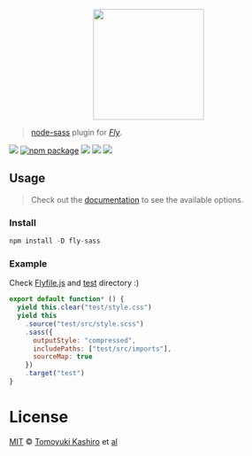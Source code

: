 <div align="center">
  <a href="http://github.com/flyjs/fly">
    <img width=200px  src="https://cloud.githubusercontent.com/assets/8317250/8733685/0be81080-2c40-11e5-98d2-c634f076ccd7.png">
  </a>
</div>

> [node-sass](https://github.com/sass/node-sass) plugin for _[Fly][fly]_.

[![][fly-badge]][fly]
[![npm package][npm-ver-link]][releases]
[![][dl-badge]][npm-pkg-link]
[![][travis-badge]][travis-link]
[![][mit-badge]][mit]

## Usage
> Check out the [documentation](https://github.com/sass/node-sass) to see the available options.

### Install

```a
npm install -D fly-sass
```

### Example

Check [Flyfile.js](https://github.com/kashiro/fly-sass/blob/master/Flyfile.js) and [test](https://github.com/kashiro/fly-sass/blob/master/test) directory :)

```js
export default function* () {
  yield this.clear("test/style.css")
  yield this
    .source("test/src/style.scss")
    .sass({
      outputStyle: "compressed",
      includePaths: ["test/src/imports"],
      sourceMap: true
    })
    .target("test")
}
```

# License

[MIT][mit] © [Tomoyuki Kashiro][author] et [al][contributors]


[mit]:          http://opensource.org/licenses/MIT
[author]:       http://tomoyukikashiro.me
[contributors]: https://github.com/kashiro/fly-sass/graphs/contributors
[releases]:     https://github.com/kashiro/fly-sass/releases
[fly]:          https://www.github.com/flyjs/fly
[fly-badge]:    https://img.shields.io/badge/fly-JS-05B3E1.svg?style=flat-square
[mit-badge]:    https://img.shields.io/badge/license-MIT-444444.svg?style=flat-square
[npm-pkg-link]: https://www.npmjs.org/package/fly-sass
[npm-ver-link]: https://img.shields.io/npm/v/fly-sass.svg?style=flat-square
[dl-badge]:     http://img.shields.io/npm/dm/fly-sass.svg?style=flat-square
[travis-link]:  https://travis-ci.org/kashiro/fly-sass
[travis-badge]: http://img.shields.io/travis/kashiro/fly-sass.svg?style=flat-square
